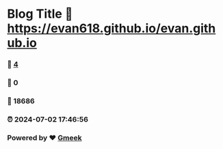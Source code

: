 # Blog Title :link: https://evan618.github.io/evan.github.io 
### :page_facing_up: [4](https://evan618.github.io/evan.github.io/tag.html) 
### :speech_balloon: 0 
### :hibiscus: 18686 
### :alarm_clock: 2024-07-02 17:46:56 
### Powered by :heart: [Gmeek](https://github.com/Meekdai/Gmeek)
